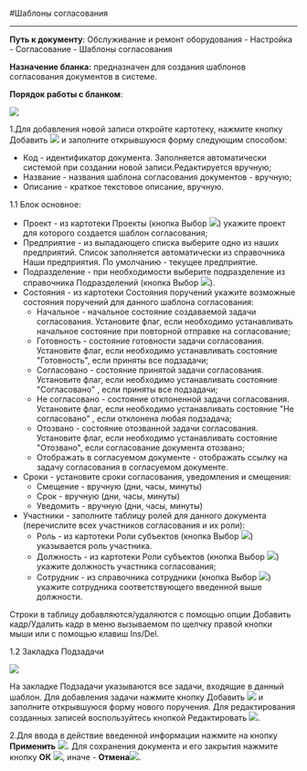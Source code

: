 ﻿#Шаблоны согласования

----------

**Путь к документу**: Обслуживание и ремонт оборудования - Настройка - Согласование - Шаблоны согласования

**Назначение бланка:**  предназначен для создания шаблонов согласования документов в системе.

**Порядок работы с бланком**:

![](topic:Repair.Repair.AddFiles.Screenshot_1772.jpg) 

1.Для добавления новой записи откройте картотеку, нажмите кнопку Добавить  ![](topic:Repair.Repair.AddFiles.Btn_Add.png) и заполните открывшуюся форму следующим способом:

- Код - идентификатор документа. Заполняется автоматически системой при создании новой записи.Редактируется вручную;
- Название - названия шаблона согласования документов - вручную;
- Описание - краткое текстовое описание, вручную.

1.1 Блок основное:

- Проект - из картотеки Проекты (кнопка Выбор ![](topic:Repair.Repair.AddFiles.Btn_select.png)) укажите проект для которого создается шаблон согласования;
- Предприятие - из выпадающего списка выберите одно из наших предприятий. Список заполняется автоматически из справочника Наши предприятия. По умолчанию - текущее предприятие.
- Подразделение - при необходимости выберите подразделение из справочника Подразделений (кнопка Выбор ![](topic:Repair.Repair.AddFiles.Btn_select.png)).
- Состояния - из картотеки Состояния поручений укажите возможные состояния поручений для данного шаблона согласования: 
    * Начальное - начальное состояние создаваемой задачи согласования. Установите флаг, если необходимо устанавливать начальное состояние при повторной отправке на согласование;
    * Готовность - состояние готовности задачи согласования. Установите флаг, если необходимо устанавливать  состояние "Готовность", если приняты все подзадачи;
    * Согласовано - состояние принятой задачи согласования. Установите флаг, если необходимо устанавливать  состояние "Согласовано" , если приняты все подзадачи;
    * Не согласовано -  состояние отклоненной задачи согласования.  Установите флаг, если необходимо устанавливать  состояние "Не согласовано" , если отклонена любая подзадача;
    * Отозвано - состояние отозванной задачи согласования. Установите флаг, если необходимо устанавливать  состояние "Отозвано", если согласование документа отозвано;
    * Отображать в согласуемом документе -  отображать ссылку на задачу согласования в согласуемом документе. 
- Сроки - установите сроки согласования, уведомления и смещения:
    * Смещение - вручную (дни, часы, минуты)
    * Срок - вручную (дни, часы, минуты)
    * Уведомить - вручную (дни, часы, минуты)
- Участники - заполните таблицу ролей для данного документа (перечислите всех участников согласования и их роли):
    * Роль - из картотеки Роли субъектов (кнопка Выбор ![](topic:Repair.Repair.AddFiles.Btn_select.png))  указывается роль участника.
    * Должность - из картотеки Роли субъектов (кнопка Выбор ![](topic:Repair.Repair.AddFiles.Btn_select.png)) укажите должность участника согласования;
    * Сотрудник - из справочника сотрудники (кнопка Выбор ![](topic:Repair.Repair.AddFiles.Btn_select.png)) укажите сотрудника соответствующего введенной выше должности.
 
Строки в таблицу добавляются/удаляются с помощью опции Добавить кадр/Удалить кадр в меню вызываемом по щелчку правой кнопки мыши или с помощью клавиш Ins/Del.

1.2 Закладка Подзадачи

![](topic:Repair.Repair.AddFiles.Screenshot_1773.jpg) 

На закладке Подзадачи указываются все задачи, входящие в данный шаблон. Для добавления задачи нажмите кнопку Добавить  ![](topic:Repair.Repair.AddFiles.Btn_Add.png)  и заполните открывшуюся форму нового поручения. Для редактирования созданных записей воспользуйтесь кнопкой Редактировать ![](topic:Repair.Repair.AddFiles.Btn_Edit.png).

2.Для ввода в действие введенной информации нажмите на кнопку **Применить** ![](topic:Repair.Repair.AddFiles.Btn_OK.png).
Для сохранения документа и его закрытия нажмите кнопку **ОК**
 ![](topic:Repair.Repair.AddFiles.Btn_Post.png), иначе  -  **Отмена**![](topic:Repair.Repair.AddFiles.BtnCloseCancel.png).


